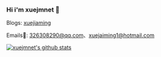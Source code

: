 ### Hi i'm xuejmnet 👋
Blogs: [xuejiaming](https://www.cnblogs.com/xuejiaming/)

Emails📧: [326308290@qq.com](mailto:326308290@qq.com)、[xuejaiming1@hotmail.com](mailto:xuejaiming1@hotmail.com)

[![xuejmnet's github stats](https://github-readme-stats.vercel.app/api?username=xuejmnet)](https://github.com/xuejmnet/github-readme-stats)
<!--
**xuejmnet/xuejmnet** is a ✨ _special_ ✨ repository because its `README.md` (this file) appears on your GitHub profile.

Here are some ideas to get you started:

- 🔭 I’m currently working on ...
- 🌱 I’m currently learning ...
- 👯 I’m looking to collaborate on ...
- 🤔 I’m looking for help with ...
- 💬 Ask me about ...
- 📫 How to reach me: ...
- 😄 Pronouns: ...
- ⚡ Fun fact: ...
-->
